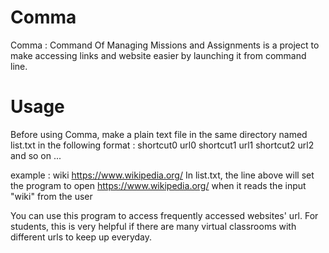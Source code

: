 # Comma

Comma : Command Of Managing Missions and Assignments is a project to make accessing links and website easier by launching it from command line.

# Usage

Before using Comma, make a plain text file in the same directory named list.txt in the following format :
shortcut0 url0
shortcut1 url1
shortcut2 url2
and so on ...

example :
wiki https://www.wikipedia.org/
In list.txt, the line above will set the program to open https://www.wikipedia.org/ when it reads the input "wiki" from the user

You can use this program to access frequently accessed websites' url. For students, this is very helpful if there are many virtual classrooms with different urls to keep up everyday.
